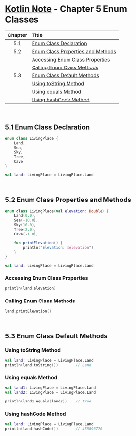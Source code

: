 # [Kotlin Note](../../README.md) - Chapter 5 Enum Classes
| Chapter | Title |
| :-: | :- |
| 5.1 | [Enum Class Declaration](#51-enum-class-declaration) |
| 5.2 | [Enum Class Properties and Methods](#52-enum-class-properties-and-methods) |
|  | [Accessing Enum Class Properties](#accessing-enum-class-properties) |
|  | [Calling Enum Class Methods](#calling-enum-class-methods) |
| 5.3 | [Enum Class Default Methods](#53-enum-class-default-methods) |
|  | [Using toString Method](#using-tostring-method) |
|  | [Using equals Method](#using-equals-method) |
|  | [Using hashCode Method](#using-hashcode-method) |

<br />

## 5.1 Enum Class Declaration
```kotlin
enum class LivingPlace {
    Land,
    Sea,
    Sky,
    Tree,
    Cave
}
```
```kotlin
val land: LivingPlace = LivingPlace.Land
```

<br />

## 5.2 Enum Class Properties and Methods
```kotlin
enum class LivingPlace(val elevation: Double) {
    Land(0.0),
    Sea(-10.0),
    Sky(10.0),
    Tree(2.0),
    Cave(-1.0);

    fun printElevation() {
        println("Elevation: $elevation")
    }
}
```
```kotlin
val land: LivingPlace = LivingPlace.Land
```

### Accessing Enum Class Properties
```kotlin
println(land.elevation)
```

### Calling Enum Class Methods
```kotlin
land.printElevation()
```

<br />

## 5.3 Enum Class Default Methods
### Using toString Method
```kotlin
val land: LivingPlace = LivingPlace.Land
println(land.toString())        // Land
```

### Using equals Method
```kotlin
val land1: LivingPlace = LivingPlace.Land
val land2: LivingPlace = LivingPlace.Land

println(land1.equals(land2))    // true
```

### Using hashCode Method
```kotlin
val land: LivingPlace = LivingPlace.Land
println(land.hashCode())        // 455896770
```

<br />
